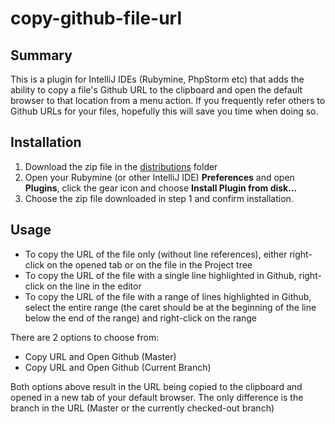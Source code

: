 # copy-github-file-url

## Summary

This is a plugin for IntelliJ IDEs (Rubymine, PhpStorm etc) that adds the ability to 
copy a file's Github URL to the clipboard and open the default browser to that 
location from a menu action. If you frequently refer others to Github URLs for your files,
hopefully this will save you time when doing so.

## Installation

1. Download the zip file in the [distributions](https://github.com/pdennis-amt/copy-github-file-url/tree/master/build/distributions) folder
2. Open your Rubymine (or other IntelliJ IDE) **Preferences** and open **Plugins**, click the gear icon and choose **Install Plugin from disk...**
3. Choose the zip file downloaded in step 1 and confirm installation.

## Usage

- To copy the URL of the file only (without line references), either right-click on the opened tab or on the file in the Project tree
- To copy the URL of the file with a single line highlighted in Github, right-click on the line in the editor 
- To copy the URL of the file with a range of lines highlighted in Github, select the entire range (the caret should be at the beginning of the line below the end of the range) and right-click on the range

There are 2 options to choose from:
 - Copy URL and Open Github (Master)
 - Copy URL and Open Github (Current Branch)

Both options above result in the URL being copied to the clipboard and opened in a new
tab of your default browser.  The only difference is the branch in the URL (Master or the currently checked-out branch)
